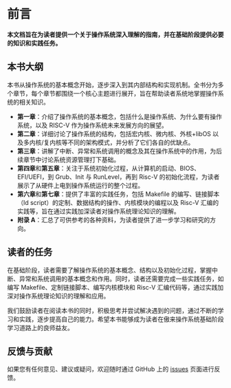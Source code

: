 # 前言

**本文档旨在为读者提供一个关于操作系统深入理解的指南，并在基础阶段提供必要的知识和实践任务。**

## 本书大纲

本书从操作系统的基本概念开始，逐步深入到其内部结构和实现机制。全书分为多个章节，每个章节都围绕一个核心主题进行展开，旨在帮助读者系统地掌握操作系统的相关知识。

- **第一章**：介绍了操作系统的基本概念，包括什么是操作系统、为什么要有操作系统，以及 RISC-V 作为操作系统未来发展方向的展望。
- **第二章**：详细讨论了操作系统的结构，包括宏内核、微内核、外核+libOS 以及多内核/复内核等不同的架构模式，并分析了它们各自的优缺点。
- **第三章**：讲解了中断、异常和系统调用的概念及其在操作系统中的作用，为后续章节中讨论系统资源管理打下基础。
- **第四章**和**第五章**：关注于系统初始化过程，从计算机的启动、BIOS、EFI/UEFI，到 Grub、Init 与 RunLevel，再到 Risc-V 的初始化流程，为读者展示了从硬件上电到操作系统运行的整个过程。
- **第六章**和**第七章**：提供了丰富的实践任务，包括 Makefile 的编写、链接脚本（ld script）的定制、数据结构的操作、内核模块的编程以及 Risc-V 汇编的实践等，旨在通过实践加深读者对操作系统理论知识的理解。
- **附录 A**：汇总了可供参考的各种资料，为读者提供了进一步学习和研究的方向。

## 读者的任务

在基础阶段，读者需要了解操作系统的基本概念、结构以及初始化过程，掌握中断、异常和系统调用的基本概念和作用。同时，读者还需要完成一些实践任务，如编写 Makefile、定制链接脚本、编写内核模块和 Risc-V 汇编代码等，通过实践加深对操作系统理论知识的理解和应用。

我们鼓励读者在阅读本书的同时，积极思考并尝试解决遇到的问题，通过不断的学习和实践，逐步提高自己的能力。希望本书能够成为读者在傲来操作系统基础阶段学习道路上的良师益友。

## 反馈与贡献

如果您有任何意见、建议或疑问，欢迎随时通过 GitHub 上的 [issues](https://github.com/kunyuanxu-star/eulixos-camp-book-stage1/issues) 页面进行反馈。
